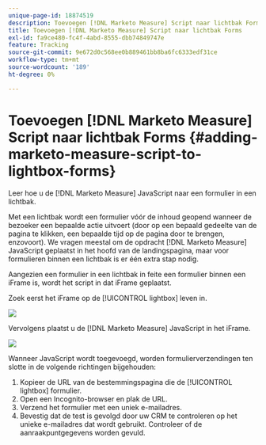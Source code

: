 ```yaml
---
unique-page-id: 18874519
description: Toevoegen [!DNL Marketo Measure] Script naar lichtbak Forms - [!DNL Marketo Measure]
title: Toevoegen [!DNL Marketo Measure] Script naar lichtbak Forms
exl-id: fa9ce480-fc4f-4abd-8555-dbb74849747e
feature: Tracking
source-git-commit: 9e672d0c568ee0b889461bb8ba6fc6333edf31ce
workflow-type: tm+mt
source-wordcount: '189'
ht-degree: 0%

---
```


# Toevoegen [!DNL Marketo Measure] Script naar lichtbak Forms {#adding-marketo-measure-script-to-lightbox-forms}

Leer hoe u de [!DNL Marketo Measure] JavaScript naar een formulier in een lichtbak.

Met een lichtbak wordt een formulier vóór de inhoud geopend wanneer de bezoeker een bepaalde actie uitvoert (door op een bepaald gedeelte van de pagina te klikken, een bepaalde tijd op de pagina door te brengen, enzovoort). We vragen meestal om de opdracht [!DNL Marketo Measure] JavaScript geplaatst in het hoofd van de landingspagina, maar voor formulieren binnen een lichtbak is er één extra stap nodig.

Aangezien een formulier in een lichtbak in feite een formulier binnen een iFrame is, wordt het script in dat iFrame geplaatst.

Zoek eerst het iFrame op de [!UICONTROL lightbox] leven in.

![](assets/1.png)

Vervolgens plaatst u de [!DNL Marketo Measure] JavaScript in het iFrame.

![](assets/2.png)

Wanneer JavaScript wordt toegevoegd, worden formulierverzendingen ten slotte in de volgende richtingen bijgehouden:

1. Kopieer de URL van de bestemmingspagina die de [!UICONTROL lightbox] formulier.
1. Open een Incognito-browser en plak de URL.
1. Verzend het formulier met een uniek e-mailadres.
1. Bevestig dat de test is gevolgd door uw CRM te controleren op het unieke e-mailadres dat wordt gebruikt. Controleer of de aanraakpuntgegevens worden gevuld.
